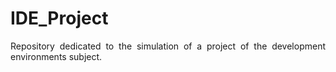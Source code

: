 <div align="justify">

# IDE_Project

Repository dedicated to the simulation of a project of the development environments subject.

</div>